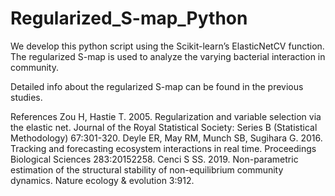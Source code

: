 # Regularized_S-map_Python

We develop this python script using the Scikit-learn’s ElasticNetCV function. The regularized S-map is used to analyze the varying bacterial interaction in community.

Detailed info about the regularized S-map can be found in the previous studies.


References
Zou H, Hastie T. 2005. Regularization and variable selection via the elastic net. Journal of the Royal Statistical Society: Series B (Statistical Methodology) 67:301-320.
Deyle ER, May RM, Munch SB, Sugihara G. 2016. Tracking and forecasting ecosystem interactions in real time. Proceedings Biological Sciences 283:20152258.
Cenci S SS. 2019. Non-parametric estimation of the structural stability of non-equilibrium community dynamics. Nature ecology & evolution 3:912.
